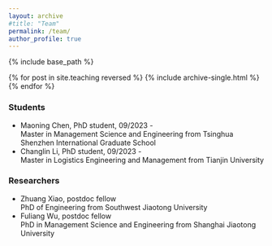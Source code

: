 ```yaml
---
layout: archive
#title: "Team"
permalink: /team/
author_profile: true
---
```


{% include base_path %}

{% for post in site.teaching reversed %}
  {% include archive-single.html %}
{% endfor %}


### Students

- Maoning Chen, PhD student, 09/2023 -  <br> Master in Management Science and Engineering from Tsinghua Shenzhen International Graduate School
- Changlin Li, PhD student, 09/2023 -  <br> Master in Logistics Engineering and Management from Tianjin University

### Researchers

- Zhuang Xiao, postdoc fellow <br> PhD of Engineering from Southwest Jiaotong University
- Fuliang Wu, postdoc fellow <br> PhD in Management Science and Engineering from Shanghai Jiaotong University

